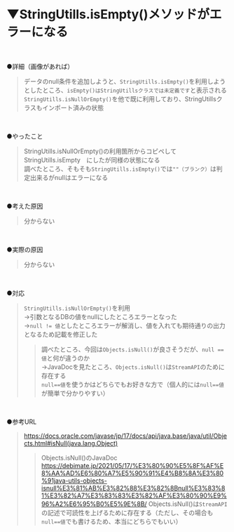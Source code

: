 # ▼StringUtills.isEmpty()メソッドがエラーになる<br>
<br>

●詳細（画像があれば）<br>
>データのnull条件を追加しようと、`StringUtills.isEmpty()`を利用しようとしたところ、`isEmpty()はStringUtillsクラスでは未定義です`と表示される<br>
>`StringUtills.isNullOrEmpty()`を他で既に利用しており、StringUtillsクラスもインポート済みの状態<br>
<br>

●やったこと<br>
>StringUtills.isNullOrEmpty()の利用箇所からコピペしてStringUtills.isEmpty　にしたが同様の状態になる<br>
>調べたところ、そもそも`StringUtills.isEmpty()`では`""（ブランク）`は判定出来るがnullはエラーになる<br>
<br>

●考えた原因<br>
>分からない<br>
<br>

●実際の原因<br>
>分からない<br>
<br>

●対応<br>
>`StringUtills.isNullOrEmpty()`を利用<br>
>→引数となるDBの値をnullにしたところエラーとなった<br>
>→`null != 値`としたところエラーが解消し、値を入れても期待通りの出力となるため記載を修正した<br>
>>調べたところ、今回は`Objects.isNull()`が良さそうだが、`null == 値`と何が違うのか<br>
>>→JavaDocを見たところ、`Objects.isNull()`は`StreamAPI`のために存在する<br>
>>`null==値`を使うかはどちらでもお好きな方で（個人的には`null==値`が簡単で分かりやすい）<br>
<br>

●参考URL<br>
>https://docs.oracle.com/javase/jp/17/docs/api/java.base/java/util/Objects.html#isNull(java.lang.Object)
>>Objects.isNull()のJavaDoc<br>
>https://debimate.jp/2021/05/17/%E3%80%90%E5%8F%AF%E8%AA%AD%E6%80%A7%E5%90%91%E4%B8%8A%E3%80%91java-utils-objects-isnull%E3%81%AB%E3%82%88%E3%82%8Bnull%E3%83%81%E3%82%A7%E3%83%83%E3%82%AF%E3%80%90%E9%96%A2%E6%95%B0%E5%9E%8B/
>>Objects.isNull()は`StreamAPI`の記述で可読性を上げるために存在する（ただし、その場合も`null==値`でも書けるため、本当にどちらでもいい）<br>
<br>
